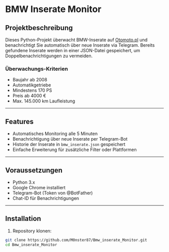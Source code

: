 # BMW Inserate Monitor

## Projektbeschreibung
Dieses Python-Projekt überwacht BMW-Inserate auf [Otomoto.pl](https://www.otomoto.pl) und benachrichtigt Sie automatisch über neue Inserate via Telegram. Bereits gefundene Inserate werden in einer JSON-Datei gespeichert, um Doppelbenachrichtigungen zu vermeiden.

### Überwachungs-Kriterien
- Baujahr ab 2008
- Automatikgetriebe
- Mindestens 170 PS
- Preis ab 4000 €
- Max. 145.000 km Laufleistung

---

## Features
- Automatisches Monitoring alle 5 Minuten
- Benachrichtigung über neue Inserate per Telegram-Bot
- Historie der Inserate in `bmw_inserate.json` gespeichert
- Einfache Erweiterung für zusätzliche Filter oder Plattformen

---

## Voraussetzungen
- Python 3.x
- Google Chrome installiert
- Telegram-Bot (Token von @BotFather)
- Chat-ID für Benachrichtigungen

---

## Installation
1. Repository klonen:
```bash
git clone https://github.com/M0nster87/Bmw_inserate_Monitor.git
cd Bmw_inserate_Monitor
